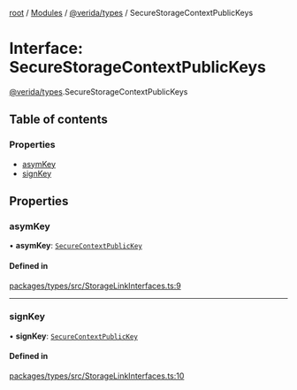 [root](../README.md) / [Modules](../modules.md) / [@verida/types](../modules/verida_types.md) / SecureStorageContextPublicKeys

# Interface: SecureStorageContextPublicKeys

[@verida/types](../modules/verida_types.md).SecureStorageContextPublicKeys

## Table of contents

### Properties

- [asymKey](verida_types.SecureStorageContextPublicKeys.md#asymkey)
- [signKey](verida_types.SecureStorageContextPublicKeys.md#signkey)

## Properties

### asymKey

• **asymKey**: [`SecureContextPublicKey`](verida_types.SecureContextPublicKey.md)

#### Defined in

[packages/types/src/StorageLinkInterfaces.ts:9](https://github.com/verida/verida-js/blob/5040472/packages/types/src/StorageLinkInterfaces.ts#L9)

___

### signKey

• **signKey**: [`SecureContextPublicKey`](verida_types.SecureContextPublicKey.md)

#### Defined in

[packages/types/src/StorageLinkInterfaces.ts:10](https://github.com/verida/verida-js/blob/5040472/packages/types/src/StorageLinkInterfaces.ts#L10)
